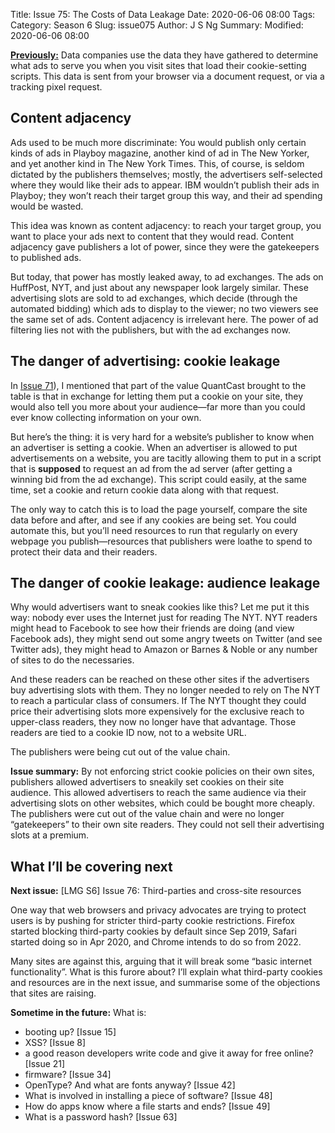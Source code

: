 Title: Issue 75: The Costs of Data Leakage
Date: 2020-06-06 08:00
Tags: 
Category: Season 6
Slug: issue075
Author: J S Ng
Summary: 
Modified: 2020-06-06 08:00

[**Previously:**](https://buttondown.email/laymansguide/archive/) Data companies use the data they have gathered to determine what ads to serve you when you visit sites that load their cookie-setting scripts. This data is sent from your browser via a document request, or via a tracking pixel request.

## Content adjacency

Ads used to be much more discriminate: You would publish only certain kinds of ads in Playboy magazine, another kind of ad in The New Yorker, and yet another kind in The New York Times. This, of course, is seldom dictated by the publishers themselves; mostly, the advertisers self-selected where they would like their ads to appear. IBM wouldn’t publish their ads in Playboy; they won’t reach their target group this way, and their ad spending would be wasted.

This idea was known as content adjacency: to reach your target group, you want to place your ads next to content that they would read. Content adjacency gave publishers a lot of power, since they were the gatekeepers to published ads.

But today, that power has mostly leaked away, to ad exchanges. The ads on HuffPost, NYT, and just about any newspaper look largely similar. These advertising slots are sold to ad exchanges, which decide (through the automated bidding) which ads to display to the viewer; no two viewers see the same set of ads. Content adjacency is irrelevant here. The power of ad filtering lies not with the publishers, but with the ad exchanges now.

## The danger of advertising: cookie leakage

In [Issue 71]({filename}/season06/issue071/issue071.md)), I mentioned that part of the value QuantCast brought to the table is that in exchange for letting them put a cookie on your site, they would also tell you more about your audience—far more than you could ever know collecting information on your own.

But here’s the thing: it is very hard for a website’s publisher to know when an advertiser is setting a cookie. When an advertiser is allowed to put advertisements on a website, you are tacitly allowing them to put in a script that is **supposed** to request an ad from the ad server (after getting a winning bid from the ad exchange). This script could easily, at the same time, set a cookie and return cookie data along with that request.

The only way to catch this is to load the page yourself, compare the site data before and after, and see if any cookies are being set. You could automate this, but you’ll need resources to run that regularly on every webpage you publish—resources that publishers were loathe to spend to protect their data and their readers.

## The danger of cookie leakage: audience leakage

Why would advertisers want to sneak cookies like this? Let me put it this way: nobody ever uses the Internet just for reading The NYT. NYT readers might head to Facebook to see how their friends are doing (and view Facebook ads), they might send out some angry tweets on Twitter (and see Twitter ads), they might head to Amazon or Barnes & Noble or any number of sites to do the necessaries.

And these readers can be reached on these other sites if the advertisers buy advertising slots with them. They no longer needed to rely on The NYT to reach a particular class of consumers. If The NYT thought they could price their advertising slots more expensively for the exclusive reach to upper-class readers, they now no longer have that advantage. Those readers are tied to a cookie ID now, not to a website URL.

The publishers were being cut out of the value chain.

**Issue summary:** By not enforcing strict cookie policies on their own sites, publishers allowed advertisers to sneakily set cookies on their site audience. This allowed advertisers to reach the same audience via their advertising slots on other websites, which could be bought more cheaply. The publishers were cut out of the value chain and were no longer “gatekeepers” to their own site readers. They could not sell their advertising slots at a premium.

## What I’ll be covering next

**Next issue:** [LMG S6] Issue 76: Third-parties and cross-site resources

One way that web browsers and privacy advocates are trying to protect users is by pushing for stricter third-party cookie restrictions. Firefox started blocking third-party cookies by default since Sep 2019, Safari started doing so in Apr 2020, and Chrome intends to do so from 2022.

Many sites are against this, arguing that it will break some “basic internet functionality”. What is this furore about? I’ll explain what third-party cookies and resources are in the next issue, and summarise some of the objections that sites are raising.

**Sometime in the future:** What is:

- booting up? [Issue 15]
- XSS? [Issue 8]
- a good reason developers write code and give it away for free online? [Issue 21]
- firmware? [Issue 34]
- OpenType? And what are fonts anyway? [Issue 42]
- What is involved in installing a piece of software? [Issue 48]
- How do apps know where a file starts and ends? [Issue 49]
- What is a password hash? [Issue 63]
